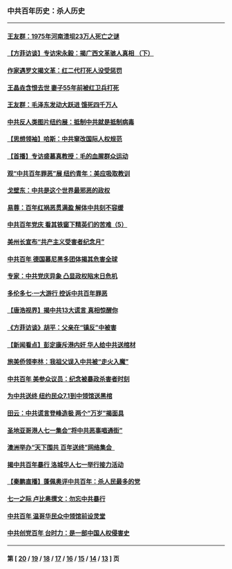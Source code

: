 ### 中共百年历史：杀人历史
---
#### [王友群：1975年河南溃坝23万人死亡之谜](../../pages/nf1176106/n13231576.md?09160430) 
#### [【方菲访谈】专访宋永毅：揭广西文革骇人真相 （下）](../../pages/nf1176106/n13209074.md?09160430) 
#### [作家遇罗文揭文革：红二代打死人没受惩罚](../../pages/nf1176106/n13205254.md?09160430) 
#### [王晶垚含恨去世 妻子55年前被红卫兵打死](../../pages/nf1176106/n13203590.md?09160430) 
#### [王友群：毛泽东发动大跃进 饿死四千万人](../../pages/nf1176106/n13177158.md?09160430) 
#### [中共反人类图片纽约展：抵制中共就是抵制病毒](../../pages/nf1176106/n13115371.md?09160430) 
#### [【思想领袖】哈斯：中共窜改国际人权规范](../../pages/nf1176106/n13053647.md?09160430) 
#### [【首播】专访盛慕真教授：毛的血腥群众运动](../../pages/nf1176106/n13091782.md?09160430) 
#### [观“中共百年罪恶”展 纽约青年：美应吸取教训](../../pages/nf1176106/n13085246.md?09160430) 
#### [戈壁东：中共是这个世界最邪恶的政权](../../pages/nf1176106/n13085641.md?09160430) 
#### [易蓉：百年红祸恶贯满盈 解体中共刻不容缓](../../pages/nf1176106/n13084455.md?09160430) 
#### [中共百年党庆 看其铁窗下精英们的苦难（5）](../../pages/nf1176106/n13076766.md?09160430) 
#### [美州长宣布“共产主义受害者纪念月”](../../pages/nf1176106/n13074024.md?09160430) 
#### [中共百年 德国慕尼黑多团体揭其危害全球](../../pages/nf1176106/n13068873.md?09160430) 
#### [专家：中共党庆异象 凸显政权陷末日危机](../../pages/nf1176106/n13067084.md?09160430) 
#### [多伦多七·一大游行 控诉中共百年罪恶](../../pages/nf1176106/n13062043.md?09160430) 
#### [【唐浩视界】揭中共13大谎言 真相惊醒你](../../pages/nf1176106/n13065208.md?09160430) 
#### [《方菲访谈》胡平：父亲在“镇反”中被害](../../pages/nf1176106/n13064114.md?09160430) 
#### [【新闻看点】彭定康斥港内奸 华人给中共送棺材](../../pages/nf1176106/n13064230.md?09160430) 
#### [旅美侨领李林：我祖父误入中共被“走火入魔”](../../pages/nf1176106/n13062777.md?09160430) 
#### [中共百年 美参众议员：纪念被暴政杀害者时刻](../../pages/nf1176106/n13063735.md?09160430) 
#### [为中共送终 纽约民众7.1到中领馆送黑棺](../../pages/nf1176106/n13062573.md?09160430) 
#### [田云：中共谎言登峰造极 两个“万岁”揭面具](../../pages/nf1176106/n13062013.md?09160430) 
#### [圣地亚哥港人七一集会“将中共恶事唱通街”](../../pages/nf1176106/n13062681.md?09160430) 
#### [澳洲举办“天下围共 百年送终”网络集会  ](../../pages/nf1176106/n13054366.md?09160430) 
#### [揭中共百年暴行 洛城华人七一举行接力活动](../../pages/nf1176106/n13061979.md?09160430) 
#### [【秦鹏直播】蓬佩奥评中共百年：杀人民最多的党](../../pages/nf1176106/n13061736.md?09160430) 
#### [七一之际 卢比奥撰文：勿忘中共暴行](../../pages/nf1176106/n13061044.md?09160430) 
#### [中共百年 温哥华民众中领馆前设灵堂](../../pages/nf1176106/n13061399.md?09160430) 
#### [中共创党百年 台时力：是一部中国人权侵害史](../../pages/nf1176106/n13060687.md?09160430) 

---
#### 第 [ [20](./20.md?09160430) / [19](./19.md?09160430) / [18](./18.md?09160430) / [17](./17.md?09160430) / [16](./16.md?09160430) / [15](./15.md?09160430) / [14](./14.md?09160430) / [13](./13.md?09160430) ] 页

